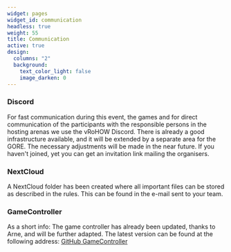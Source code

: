```yaml
---
widget: pages
widget_id: communication
headless: true
weight: 55
title: Communication
active: true
design:
  columns: "2"
  background:
    text_color_light: false
    image_darken: 0
---
```

### Discord 

For fast communication during this event, the games and for direct communication of the participants with the responsible persons in the hosting arenas we use the vRoHOW Discord. There is already a good infrastructure available, and it will be extended by a separate area for the GORE. The necessary adjustments will be made in the near future. If you haven't joined, yet you can get an invitation link mailing the organisers.

### NextCloud

A NextCloud folder has been created where all important files can be stored as described in the rules. This can be found in the e-mail sent to your team.

### GameController
As a short info: The game controller has already been updated, thanks to Arne, and will be further adapted. The latest version can be found at the following address: [GitHub GameController](https://github.com/RoboCup-SPL/GameController)